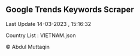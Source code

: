 

## Google Trends Keywords Scraper 
 
Last Update 14-03-2023 , 15:16:32

Country List :
VIETNAM.json



© Abdul Muttaqin 
